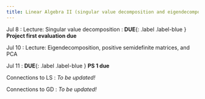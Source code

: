 ```yaml
---
title: Linear Algebra II (singular value decomposition and eigendecomposition)
---
```

Jul 8
: Lecture: Singular value decomposition
: **DUE**{: .label .label-blue } **Project first evaluation due**

Jul 10
: Lecture: Eigendecomposition, positive semidefinite matrices, and PCA

Jul 11
: **DUE**{: .label .label-blue } **PS 1 due**

Connections to LS
: *To be updated!*

Connections to GD
: *To be updated!*
